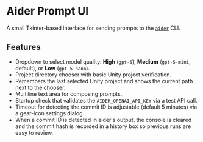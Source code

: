 # Aider Prompt UI

A small Tkinter-based interface for sending prompts to the [`aider`](https://github.com/paul-gauthier/aider) CLI.

## Features
- Dropdown to select model quality: **High** (`gpt-5`), **Medium** (`gpt-5-mini`, default), or **Low** (`gpt-5-nano`).
- Project directory chooser with basic Unity project verification.
- Remembers the last selected Unity project and shows the current path next to the chooser.
- Multiline text area for composing prompts.
- Startup check that validates the `AIDER_OPENAI_API_KEY` via a test API call.
- Timeout for detecting the commit ID is adjustable (default 5 minutes) via a gear-icon settings dialog.
- When a commit ID is detected in aider's output, the console is cleared and the commit hash is recorded in a history box so previous runs are easy to review.
